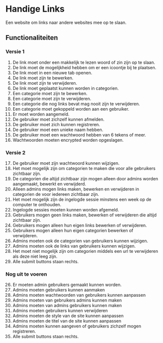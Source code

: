 # Handige Links
Een website om links naar andere websites mee op te slaan. 
## Functionaliteiten
### Versie 1
1.  De link moet onder een makkelijk te lezen woord of zin zijn op te slaan. 
1.  De link moet de mogelijkheid hebben om er een icoontje bij te plaatsen. 
1.  De link moet in een nieuwe tab openen. 
1.  De link moet zijn te bewerken.
1.  De link moet zijn te verwijderen.
1.  De link moet geplaatst kunnen worden in categorien. 
1.  Een categorie moet zijn te bewerken. 
1.  Een categorie moet zijn te verwijderen.
1.  Een categorie die nog links bevat mag nooit zijn te verwijderen. 
1.  Een categorie moet gekoppeld worden aan een gebruiker. 
1.  Er moet worden aangemeld.
1.  De gebruiker moet zichzelf kunnen afmelden. 
1.  De gebruiker moet zich kunnen registreren.
1.  De gebruiker moet een unieke naam hebben.
1.  De gebruiker moet een wachtwoord hebben van 6 tekens of meer. 
1.  Wachtwoorden moeten encrypted worden opgeslagen. 
### Versie 2
17.  De gebruiker moet zijn wachtwoord kunnen wijzigen.
1.  Het moet mogelijk zijn om categorien te maken die voor alle gebruikers zichtbaar zijn. 
1.  De categorien die altijd zichtbaar zijn mogen alleen door admins worden aangemaakt, bewerkt en verwijderd. 
1.  Alleen admins mogen links maken, bewerken en verwijderen in categorien de voor iedereen zichtbaar zijn.
1.  Het moet mogelijk zijn de ingelogde sessie minstens een week op de computer te onthouden.
1.  Ingelogde sessies moeten kunnen worden afgemeld. 
1.  Gebruikers mogen geen links maken, bewerken of verwijderen die altijd zichtbaar zijn. 
1.  Gebruikers mogen alleen hun eigen links bewerken of verwijderen.
1.  Gebruikers mogen alleen hun eigen categorien bewerken of verwijderen. 
1.  Admins moeten ook de categorien van gebruikers kunnen wijzigen.
1.  Admins moeten ook de links van gebruikers kunnen wijzigen.
1.  Het moet niet mogelijk zijn om categorien middels een url te verwijderen als deze niet leeg zijn.  
1.  Alle submit buttons staan rechts. 
### Nog uit te voeren
26. Er moeten admin gebruikers gemaakt kunnen worden. 
1.  Admins moeten gebruikers kunnen aanmaken
1.  Admins moeten wachtwoorden van gebruikers kunnen aanpassen
1.  Admins moeten van gebruikers admins kunnen maken
1.  Admins moeten van admins gebruikers kunnen maken
1.  Admins moeten gebruikers kunnen verwijderen
1.  Admins moeten de style van de site kunnen aanpassen
1.  Admins moeten de titel van de site kunnen aanpassen
1.  Admins moeten kunnen aangeven of gebruikers zichzelf mogen registreren. 
1.  Alle submit buttons staan rechts. 


